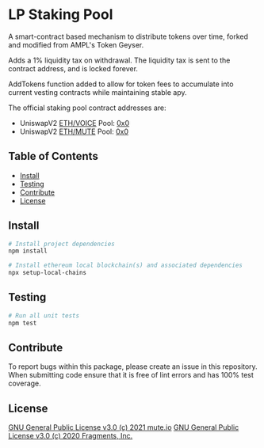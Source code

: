 # LP Staking Pool

A smart-contract based mechanism to distribute tokens over time, forked and modified from AMPL's Token Geyser.

Adds a 1% liquidity tax on withdrawal. The liquidity tax is sent to the contract address, and is locked forever.

AddTokens function added to allow for token fees to accumulate into current vesting contracts while maintaining stable apy.

The official staking pool contract addresses are:
- UniswapV2 [ETH/VOICE]() Pool: [0x0]()
- UniswapV2 [ETH/MUTE]() Pool: [0x0]()

## Table of Contents

- [Install](#install)
- [Testing](#testing)
- [Contribute](#contribute)
- [License](#license)


## Install

```bash
# Install project dependencies
npm install

# Install ethereum local blockchain(s) and associated dependencies
npx setup-local-chains
```

## Testing

``` bash
# Run all unit tests
npm test
```

## Contribute

To report bugs within this package, please create an issue in this repository.
When submitting code ensure that it is free of lint errors and has 100% test coverage.

## License

[GNU General Public License v3.0 (c) 2021 mute.io](./LICENSE)
[GNU General Public License v3.0 (c) 2020 Fragments, Inc.](./LICENSE)
